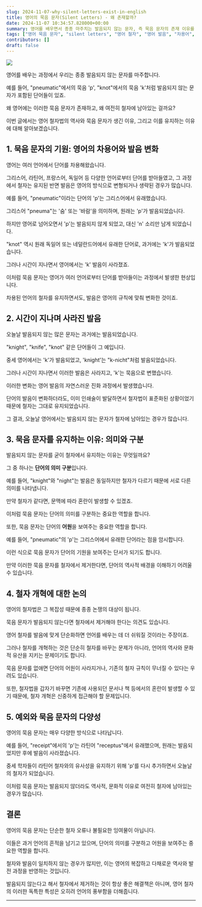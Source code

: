 ```yaml
---
slug: 2024-11-07-why-silent-letters-exist-in-english
title: 영어의 묵음 문자(Silent Letters) - 왜 존재할까?
date: 2024-11-07 10:34:57.828000+00:00
summary: 영어를 배우면서 종종 마주치는 발음되지 않는 문자, 즉 묵음 문자의 존재 이유를 알아봅니다. 영어 철자법의 역사와 차용어, 철자 개혁 등을 통해 묵음 문자가 생긴 배경과 이를 유지하는 이유를 설명합니다.
tags: ["영어 묵음 문자", "silent letters", "영어 철자", "영어 발음", "차용어", "철자 개혁"]
contributors: []
draft: false
---
```


![](https://blogger.googleusercontent.com/img/a/AVvXsEhvYuAwZ3odd8kwKW_papaJDg9pCxyekcSH6ctDjiolrbZaq1HWVl-msdSRygoi7Ra7DVkBOH3RQulO0AEo3JJc80rrOTDFmkOwzFYt_iMyJGNnNmLQes3S_e6R5EZFP9AfWVwMPRfYytTRCFWLjBVI8ur0AU8e75Ol7ShmDZFfk9GHKLSBibs3tNoqDEs)

영어를 배우는 과정에서 우리는 종종 발음되지 않는 문자를 마주합니다.

예를 들어, "pneumatic"에서의 묵음 'p', "knot"에서의 묵음 'k'처럼 발음되지 않는 문자가 포함된 단어들이 있죠.

왜 영어에는 이러한 묵음 문자가 존재하고, 왜 여전히 철자에 남아있는 걸까요?

이번 글에서는 영어 철자법의 역사와 묵음 문자가 생긴 이유, 그리고 이를 유지하는 이유에 대해 알아보겠습니다.

## 1. **묵음 문자의 기원: 영어의 차용어와 발음 변화**

영어는 여러 언어에서 단어를 차용해왔습니다.

그리스어, 라틴어, 프랑스어, 독일어 등 다양한 언어로부터 단어를 받아들였고, 그 과정에서 철자는 유지된 반면 발음은 영어의 방식으로 변형되거나 생략된 경우가 많습니다.

예를 들어, "pneumatic"이라는 단어의 'p'는 그리스어에서 유래했습니다.

그리스어 "pneuma"는 '숨' 또는 '바람'을 의미하며, 원래는 'p'가 발음되었습니다.

하지만 영어로 넘어오면서 'p'는 발음되지 않게 되었고, 대신 'n' 소리만 남게 되었습니다.

"knot" 역시 원래 독일어 또는 네덜란드어에서 유래한 단어로, 과거에는 'k'가 발음되었습니다.

그러나 시간이 지나면서 영어에서는 'k' 발음이 사라졌죠.

이처럼 묵음 문자는 영어가 여러 언어로부터 단어를 받아들이는 과정에서 발생한 현상입니다.

차용된 언어의 철자를 유지하면서도, 발음은 영어의 규칙에 맞춰 변화한 것이죠.

## 2. **시간이 지나며 사라진 발음**

오늘날 발음되지 않는 많은 문자는 과거에는 발음되었습니다.

"knight", "knife", "knot" 같은 단어들이 그 예입니다.

중세 영어에서는 'k'가 발음되었고, 'knight'는 "k-nicht"처럼 발음되었습니다.

그러나 시간이 지나면서 이러한 발음은 사라지고, 'k'는 묵음으로 변했습니다.

이러한 변화는 영어 발음의 자연스러운 진화 과정에서 발생했습니다.

단어의 발음이 변화하더라도, 이미 인쇄술이 발달하면서 철자법이 표준화된 상황이었기 때문에 철자는 그대로 유지되었습니다.

그 결과, 오늘날 영어에서는 발음되지 않는 문자가 철자에 남아있는 경우가 많습니다.


## 3. **묵음 문자를 유지하는 이유: 의미와 구분**

발음되지 않는 문자를 굳이 철자에서 유지하는 이유는 무엇일까요?

그 중 하나는 **단어의 의미 구분**입니다.

예를 들어, "knight"와 "night"는 발음은 동일하지만 철자가 다르기 때문에 서로 다른 의미를 나타냅니다.

만약 철자가 같다면, 문맥에 따라 혼란이 발생할 수 있겠죠.

이처럼 묵음 문자는 단어의 의미를 구분하는 중요한 역할을 합니다.

또한, 묵음 문자는 단어의 **어원**을 보여주는 중요한 역할을 합니다.

예를 들어, "pneumatic"의 'p'는 그리스어에서 유래한 단어라는 점을 암시합니다.

이런 식으로 묵음 문자가 단어의 기원을 보여주는 단서가 되기도 합니다.

만약 이러한 묵음 문자를 철자에서 제거한다면, 단어의 역사적 배경을 이해하기 어려울 수 있습니다.


## 4. **철자 개혁에 대한 논의**

영어의 철자법은 그 복잡성 때문에 종종 논쟁의 대상이 됩니다.

묵음 문자가 발음되지 않는다면 철자에서 제거해야 한다는 의견도 있습니다.

영어 철자를 발음에 맞게 단순화하면 언어를 배우는 데 더 쉬워질 것이라는 주장이죠.

그러나 철자를 개혁하는 것은 단순히 철자를 바꾸는 문제가 아니라, 언어의 역사와 문화적 유산을 지키는 문제이기도 합니다.

묵음 문자를 없애면 단어의 어원이 사라지거나, 기존의 철자 규칙이 무너질 수 있다는 우려도 있습니다.

또한, 철자법을 갑자기 바꾸면 기존에 사용되던 문서나 책 등에서의 혼란이 발생할 수 있기 때문에, 철자 개혁은 신중하게 접근해야 할 문제입니다.


## 5. **예외와 묵음 문자의 다양성**

영어의 묵음 문자는 매우 다양한 방식으로 나타납니다.

예를 들어, "receipt"에서의 'p'는 라틴어 "receptus"에서 유래했으며, 원래는 발음되었지만 후에 발음이 사라졌습니다.

중세 학자들이 라틴어 철자와의 유사성을 유지하기 위해 'p'를 다시 추가하면서 오늘날의 철자가 되었습니다.

이처럼 묵음 문자는 발음되지 않더라도 역사적, 문화적 이유로 여전히 철자에 남아있는 경우가 많습니다.

## 결론

영어의 묵음 문자는 단순한 철자 오류나 불필요한 잉여물이 아닙니다.

이들은 과거 언어의 흔적을 남기고 있으며, 단어의 의미를 구분하고 어원을 보여주는 중요한 역할을 합니다.

철자와 발음이 일치하지 않는 경우가 많지만, 이는 영어의 복잡하고 다채로운 역사와 발전 과정을 반영하는 것입니다.

발음되지 않는다고 해서 철자에서 제거하는 것이 항상 좋은 해결책은 아니며, 영어 철자의 이러한 독특한 특성은 오히려 언어의 풍부함을 더해줍니다.

---

